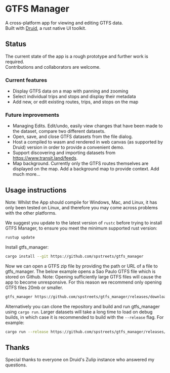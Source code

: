 # GTFS Manager

A cross-platform app for viewing and editing GTFS data.  
Built with [Druid](https://github.com/linebender/druid), a rust native UI toolkit.

## Status

The current state of the app is a rough prototype and further work is required.  
Contributions and collaborators are welcome.

### Current features

-   Display GTFS data on a map with panning and zooming
-   Select individual trips and stops and display their metadata
-   Add new, or edit existing routes, trips, and stops on the map

### Future improvements

-   Managing Edits. Edit/undo, easily view changes that have been made to the dataset, compare two different datasets.
-   Open, save, and close GTFS datasets from the file dialog.
-   Host a compiled to wasm and rendered in web canvas (as supported by Druid) version in order to provide a convenient demo.
-   Support discovering and importing datasets from https://www.transit.land/feeds.
-   Map background. Currently only the GTFS routes themselves are displayed on the map. Add a background map to provide context.
    Add much more...

## Usage instructions

Note: Whilst the App should compile for Windows, Mac, and Linux, it has only been tested on Linux, and therefore you may come across problems with the other platforms.

We suggest you update to the latest version of `rustc` before trying to install GTFS Manager, to ensure you meet the minimum supported rust version:

```bash
rustup update
```

Install gtfs_manager:

```bash
cargo install --git https://github.com/spstreets/gtfs_manager
```

Now we can open a GTFS zip file by providing the path or URL of a file to gtfs_manager. The below example opens a Sao Paulo GTFS file which is stored on Github.
Note: Opening sufficiently large GTFS files will cause the app to become unresponsive. For this reason we recommend only opening GTFS files 20mb or smaller.

```bash
gtfs_manager https://github.com/spstreets/gtfs_manager/releases/download/v0.1.0/sao-paulo-sptrans.zip
```

Alternatively you can clone the repository and build and run gtfs_manager using `cargo run`. Larger datasets will take a long time to load on debug builds, in which case it is recommended to build with the `--release` flag. For example:

```bash
cargo run --release https://github.com/spstreets/gtfs_manager/releases/download/v0.1.0/sao-paulo-sptrans.zip
```

## Thanks

Special thanks to everyone on Druid's Zulip instance who answered my questions.
